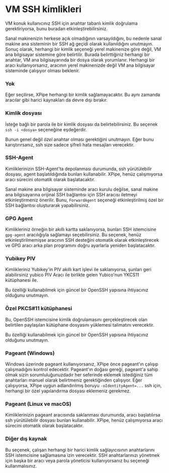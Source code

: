 # VM SSH kimlikleri

VM konuk kullanıcınız SSH için anahtar tabanlı kimlik doğrulama gerektiriyorsa, bunu buradan etkinleştirebilirsiniz.

Sanal makinenizin herkese açık olmadığının varsayıldığını, bu nedenle sanal makine ana sisteminin bir SSH ağ geçidi olarak kullanıldığını unutmayın.
Sonuç olarak, herhangi bir kimlik seçeneği yerel makinenize göre değil, VM ana bilgisayar sistemine göre belirtilir.
Burada belirttiğiniz herhangi bir anahtar, VM ana bilgisayarında bir dosya olarak yorumlanır.
Herhangi bir aracı kullanıyorsanız, aracının yerel makinenizde değil VM ana bilgisayar sisteminde çalışıyor olması beklenir.

### Yok

Eğer seçilirse, XPipe herhangi bir kimlik sağlamayacaktır. Bu aynı zamanda aracılar gibi harici kaynakları da devre dışı bırakır.

### Kimlik dosyası

İsteğe bağlı bir parola ile bir kimlik dosyası da belirtebilirsiniz.
Bu seçenek `ssh -i <dosya>` seçeneğine eşdeğerdir.

Bunun genel değil *özel* anahtar olması gerektiğini unutmayın.
Eğer bunu karıştırırsanız, ssh size sadece şifreli hata mesajları verecektir.

### SSH-Agent

Kimliklerinizin SSH-Agent'ta depolanması durumunda, ssh yürütülebilir dosyası, agent başlatıldığında bunları kullanabilir.
XPipe, henüz çalışmıyorsa aracı sürecini otomatik olarak başlatacaktır.

Sanal makine ana bilgisayar sisteminde aracı kurulu değilse, sanal makine ana bilgisayarına orijinal SSH bağlantısı için SSH aracısı iletmeyi etkinleştirmeniz önerilir.
Bunu, `ForwardAgent` seçeneği etkinleştirilmiş özel bir SSH bağlantısı oluşturarak yapabilirsiniz.

### GPG Agent

Kimlikleriniz örneğin bir akıllı kartta saklanıyorsa, bunları SSH istemcisine `gpg-agent` aracılığıyla sağlamayı seçebilirsiniz.
Bu seçenek, henüz etkinleştirilmemişse aracının SSH desteğini otomatik olarak etkinleştirecek ve GPG aracı arka plan programını doğru ayarlarla yeniden başlatacaktır.

### Yubikey PIV

Kimlikleriniz Yubikey'in PIV akıllı kart işlevi ile saklanıyorsa, şunları geri alabilirsiniz
yubico PIV Aracı ile birlikte gelen Yubico'nun YKCS11 kütüphanesi ile.

Bu özelliği kullanabilmek için güncel bir OpenSSH yapısına ihtiyacınız olduğunu unutmayın.

### Özel PKCS#11 kütüphanesi

Bu, OpenSSH istemcisine kimlik doğrulamasını gerçekleştirecek olan belirtilen paylaşılan kütüphane dosyasını yüklemesi talimatını verecektir.

Bu özelliği kullanabilmek için güncel bir OpenSSH yapısına ihtiyacınız olduğunu unutmayın.

### Pageant (Windows)

Windows üzerinde pageant kullanıyorsanız, XPipe önce pageant'ın çalışıp çalışmadığını kontrol edecektir.
Pageant'ın doğası gereği, pageant'a sahip olmak sizin sorumluluğunuzdadır
her seferinde eklemek istediğiniz tüm anahtarları manuel olarak belirtmeniz gerektiğinden çalışıyor.
Eğer çalışıyorsa, XPipe uygun adlandırılmış boruyu
`-oIdentityAgent=...` ssh için, herhangi bir özel yapılandırma dosyası eklemeniz gerekmez.

### Pageant (Linux ve macOS)

Kimliklerinizin pageant aracısında saklanması durumunda, aracı başlatılırsa ssh yürütülebilir dosyası bunları kullanabilir.
XPipe, henüz çalışmıyorsa aracı sürecini otomatik olarak başlatacaktır.

### Diğer dış kaynak

Bu seçenek, çalışan herhangi bir harici kimlik sağlayıcısının anahtarlarını SSH istemcisine sağlamasına izin verecektir. SSH anahtarlarınızı yönetmek için başka bir aracı veya parola yöneticisi kullanıyorsanız bu seçeneği kullanmalısınız.
